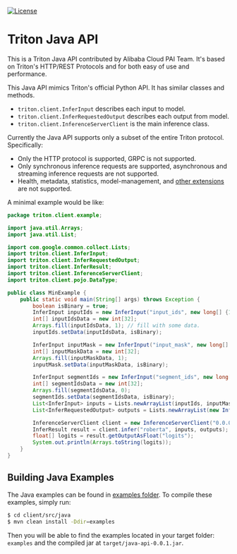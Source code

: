 <!--
# Copyright (c) 2021, NVIDIA CORPORATION & AFFILIATES. All rights reserved.
#
# Redistribution and use in source and binary forms, with or without
# modification, are permitted provided that the following conditions
# are met:
#  * Redistributions of source code must retain the above copyright
#    notice, this list of conditions and the following disclaimer.
#  * Redistributions in binary form must reproduce the above copyright
#    notice, this list of conditions and the following disclaimer in the
#    documentation and/or other materials provided with the distribution.
#  * Neither the name of NVIDIA CORPORATION nor the names of its
#    contributors may be used to endorse or promote products derived
#    from this software without specific prior written permission.
#
# THIS SOFTWARE IS PROVIDED BY THE COPYRIGHT HOLDERS ``AS IS'' AND ANY
# EXPRESS OR IMPLIED WARRANTIES, INCLUDING, BUT NOT LIMITED TO, THE
# IMPLIED WARRANTIES OF MERCHANTABILITY AND FITNESS FOR A PARTICULAR
# PURPOSE ARE DISCLAIMED.  IN NO EVENT SHALL THE COPYRIGHT OWNER OR
# CONTRIBUTORS BE LIABLE FOR ANY DIRECT, INDIRECT, INCIDENTAL, SPECIAL,
# EXEMPLARY, OR CONSEQUENTIAL DAMAGES (INCLUDING, BUT NOT LIMITED TO,
# PROCUREMENT OF SUBSTITUTE GOODS OR SERVICES; LOSS OF USE, DATA, OR
# PROFITS; OR BUSINESS INTERRUPTION) HOWEVER CAUSED AND ON ANY THEORY
# OF LIABILITY, WHETHER IN CONTRACT, STRICT LIABILITY, OR TORT
# (INCLUDING NEGLIGENCE OR OTHERWISE) ARISING IN ANY WAY OUT OF THE USE
# OF THIS SOFTWARE, EVEN IF ADVISED OF THE POSSIBILITY OF SUCH DAMAGE.
-->

[![License](https://img.shields.io/badge/License-BSD3-lightgrey.svg)](https://opensource.org/licenses/BSD-3-Clause)

# Triton Java API

This is a Triton Java API contributed by Alibaba Cloud PAI Team.
It's based on Triton's HTTP/REST Protocols and for both easy of use and performance.

This Java API mimics Triton's official Python API. It has similar classes and methods.
- `triton.client.InferInput` describes each input to model. 
- `triton.client.InferRequestedOutput` describes each output from model.
- `triton.client.InferenceServerClient` is the main inference class.

Currently the Java API supports only a subset of the entire Triton
protocol. Specifically:
- Only the HTTP protocol is supported, GRPC is not supported.
- Only synchronous inference requests are supported, asynchronous
  and streaming inference requests are not supported.
- Health, metadata, statistics, model-management, and [other
  extensions](https://github.com/triton-inference-server/server/tree/main/docs/protocol)
  are not supported.

A minimal example would be like:

```java
package triton.client.example;

import java.util.Arrays;
import java.util.List;

import com.google.common.collect.Lists;
import triton.client.InferInput;
import triton.client.InferRequestedOutput;
import triton.client.InferResult;
import triton.client.InferenceServerClient;
import triton.client.pojo.DataType;

public class MinExample {
    public static void main(String[] args) throws Exception {
        boolean isBinary = true;
        InferInput inputIds = new InferInput("input_ids", new long[] {1L, 32}, DataType.INT32);
        int[] inputIdsData = new int[32];
        Arrays.fill(inputIdsData, 1); // fill with some data.
        inputIds.setData(inputIdsData, isBinary);

        InferInput inputMask = new InferInput("input_mask", new long[] {1, 32}, DataType.INT32);
        int[] inputMaskData = new int[32];
        Arrays.fill(inputMaskData, 1);
        inputMask.setData(inputMaskData, isBinary);

        InferInput segmentIds = new InferInput("segment_ids", new long[] {1, 32}, DataType.INT32);
        int[] segmentIdsData = new int[32];
        Arrays.fill(segmentIdsData, 0);
        segmentIds.setData(segmentIdsData, isBinary);
        List<InferInput> inputs = Lists.newArrayList(inputIds, inputMask, segmentIds);
        List<InferRequestedOutput> outputs = Lists.newArrayList(new InferRequestedOutput("logits", isBinary));

        InferenceServerClient client = new InferenceServerClient("0.0.0.0:8000", 5000, 5000);
        InferResult result = client.infer("roberta", inputs, outputs);
        float[] logits = result.getOutputAsFloat("logits");
        System.out.println(Arrays.toString(logits));
    }
}
```

## Building Java Examples

The Java examples can be found in [examples folder](src/main/java/triton/client/examples/). To compile these examples,
simply run:

```bash
$ cd client/src/java 
$ mvn clean install -Ddir=examples
```

Then you will be able to find the examples located in your target folder: `examples` and the 
compiled jar at `target/java-api-0.0.1.jar`.